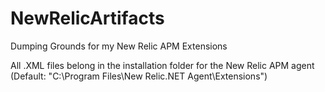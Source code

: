 # NewRelicArtifacts
Dumping Grounds for my New Relic APM Extensions

All .XML files belong in the installation folder for the New Relic APM agent (Default: "C:\Program Files\New Relic\.NET Agent\Extensions")

